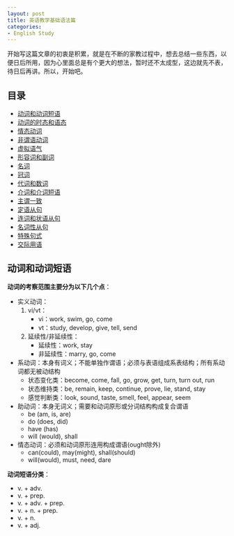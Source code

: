```yaml
---
layout: post
title: 英语教学基础语法篇
categories:
- English Study
---
```


开始写这篇文章的初衷是积累，就是在不断的家教过程中，想去总结一些东西，以便日后所用，因为心里面总是有个更大的想法，暂时还不太成型，这边就先不表，待日后再讲。所以，开始吧。

## 目录

- [动词和动词短语](#verb1)
- [动词的时态和语态](#verb2)
- [情态动词](#verb3)
- [非谓语动词](#verb4)
- [虚拟语气](#subjunctive)
- [形容词和副词](#adj-adv)
- [名词](#noun)
- [冠词](#article)
- [代词和数词](#pronoun-num)
- [介词和介词短语](#prep)
- [主谓一致](#zwyz)
- [定语从句](#dycj)
- [连词和状语从句](#zycj)
- [名词性从句](#mcxcj)
- [特殊句式](#tsjs)
- [交际用语](#jjyy)

## <a name="verb1">动词和动词短语</a>
**动词的考察范围主要分为以下几个点**：

- 实义动词：
	1. vi/vt：
		- vi：work, swim, go, come
		- vt：study, develop, give, tell, send
	2. 延续性/非延续性：
		- 延续性：work, stay
		- 非延续性：marry, go, come
- 系动词：本身有词义；不能单独作谓语；必须与表语组成系表结构；所有系动词都无被动结构
	+ 状态变化类：become, come, fall, go, grow, get, turn, turn out, run
	+ 状态维持类：be, remain, keep, continue, prove, lie, stand, stay
	+ 感觉判断类：look, sound, taste, smell, feel, appear, seem
- 助动词：本身无词义；需要和动词原形或分词结构构成复合谓语
	+ be (am, is, are)
	+ do (does, did)
	+ have (has)
	+ will (would), shall
- 情态动词：必须和动词原形连用构成谓语(ought除外)
	+ can(could), may(might), shall(should)
	+ will(would), must, need, dare

**动词短语分类**：
- v. + adv.
- v. + prep.
- v. + adv. + prep.
- v. + n. + prep.
- v. + n.
- v. + adj.